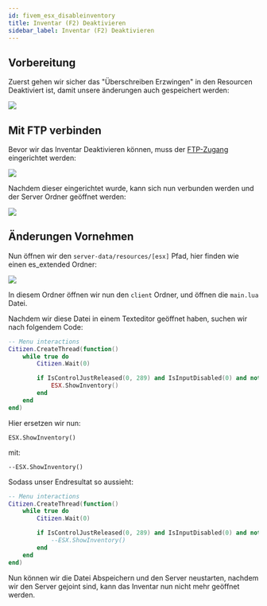 ```yaml
---
id: fivem_esx_disableinventory
title: Inventar (F2) Deaktivieren
sidebar_label: Inventar (F2) Deaktivieren
---
```


## Vorbereitung

Zuerst gehen wir sicher das "Überschreiben Erzwingen" in den Resourcen Deaktiviert ist, damit unsere änderungen auch gespeichert werden:

![](https://screensaver01.zap-hosting.com/index.php/s/NXnmWJgJd8DW7Sf/preview)


## Mit FTP verbinden

Bevor wir das Inventar Deaktivieren können, muss der [FTP-Zugang](gameserver_ftpaccess.md) eingerichtet werden:

![](https://screensaver01.zap-hosting.com/index.php/s/PkowAdzot9tjZeY/preview)

Nachdem dieser eingerichtet wurde, kann sich nun verbunden werden und der Server Ordner geöffnet werden:

![](https://screensaver01.zap-hosting.com/index.php/s/omjKDgFcn64rRMF/preview)


## Änderungen Vornehmen

Nun öffnen wir den `server-data/resources/[esx]` Pfad, hier finden wie einen es_extended Ordner:

![](https://screensaver01.zap-hosting.com/index.php/s/w4y7sPz5NmDD2Jw/preview)

In diesem Ordner öffnen wir nun den `client` Ordner, und öffnen die `main.lua` Datei.

Nachdem wir diese Datei in einem Texteditor geöffnet haben, suchen wir nach folgendem Code:

```Lua
-- Menu interactions
Citizen.CreateThread(function()
	while true do
		Citizen.Wait(0)

		if IsControlJustReleased(0, 289) and IsInputDisabled(0) and not isDead and not ESX.UI.Menu.IsOpen('default', 'es_extended', 'inventory') then
			ESX.ShowInventory()
		end
	end
end)
```

Hier ersetzen wir nun:

`ESX.ShowInventory()`

mit:

`--ESX.ShowInventory()`

Sodass unser Endresultat so aussieht:

```Lua
-- Menu interactions
Citizen.CreateThread(function()
	while true do
		Citizen.Wait(0)

		if IsControlJustReleased(0, 289) and IsInputDisabled(0) and not isDead and not ESX.UI.Menu.IsOpen('default', 'es_extended', 'inventory') then
			--ESX.ShowInventory()
		end
	end
end)
```


Nun können wir die Datei Abspeichern und den Server neustarten, nachdem wir den Server gejoint sind, kann das Inventar nun nicht mehr geöffnet werden.